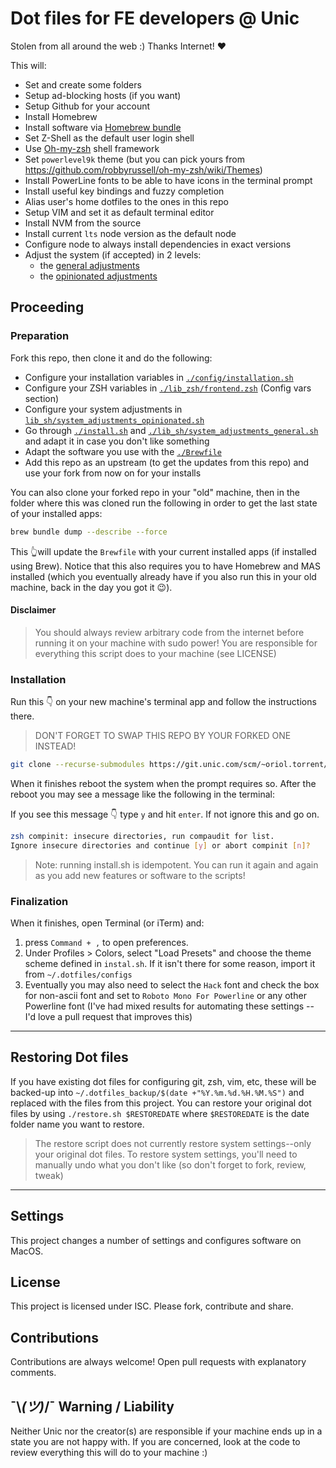 # Dot files for FE developers @ Unic

Stolen from all around the web :) Thanks Internet! ❤️

This will:

- Set and create some folders
- Setup ad-blocking hosts (if you want)
- Setup Github for your account
- Install Homebrew
- Install software via [Homebrew bundle](./Brewfile)
- Set Z-Shell as the default user login shell
- Use [Oh-my-zsh](https://github.com/robbyrussell/oh-my-zsh) shell framework
- Set `powerlevel9k` theme (but you can pick yours from https://github.com/robbyrussell/oh-my-zsh/wiki/Themes)
- Install PowerLine fonts to be able to have icons in the terminal prompt
- Install useful key bindings and fuzzy completion
- Alias user's home dotfiles to the ones in this repo
- Setup VIM and set it as default terminal editor
- Install NVM from the source
- Install current `lts` node version as the default node
- Configure node to always install dependencies in exact versions
- Adjust the system (if accepted) in 2 levels:
  - the [general adjustments](./lib_sh/system_adjustments_general.sh)
  - the [opinionated adjustments](`./lib_sh/system_adjustments_opinionated.sh`)

## Proceeding

### Preparation

Fork this repo, then clone it and do the following:

- Configure your installation variables in [`./config/installation.sh`](./config/installation.sh)
- Configure your ZSH variables in [`./lib_zsh/frontend.zsh`](./lib_zsh/frontend.zsh) (Config vars section)
- Configure your system adjustments in [`lib_sh/system_adjustments_opinionated.sh`](lib_sh/system_adjustments_opinionated.sh)
- Go through [`./install.sh`](./install.sh) and [`./lib_sh/system_adjustments_general.sh`](./lib_sh/system_adjustments_general.sh) and adapt it in case you don't like something
- Adapt the software you use with the [`./Brewfile`](./Brewfile)
- Add this repo as an upstream (to get the updates from this repo) and use your fork from now on for your installs

You can also clone your forked repo in your "old" machine, then in the folder where this was cloned run the following in order to get the last state of your installed apps:

```bash
brew bundle dump --describe --force
```

This 👆will update the `Brewfile` with your current installed apps (if installed using Brew). Notice that this also requires you to have Homebrew and MAS installed (which you eventually already have if you also run this in your old machine, back in the day you got it 😉).

#### Disclaimer

> You should always review arbitrary code from the internet before running it on your machine with sudo power!
> You are responsible for everything this script does to your machine (see LICENSE)

### Installation

Run this 👇 on your new machine's terminal app and follow the instructions there.

> DON'T FORGET TO SWAP THIS REPO BY YOUR FORKED ONE INSTEAD!

```bash
git clone --recurse-submodules https://git.unic.com/scm/~oriol.torrent/frontend-dotfiles-oriol.git ~/.dotfiles && cd ~/.dotfiles && ./install.sh
```

When it finishes reboot the system when the prompt requires so. After the reboot you may see a message like the following in the terminal:

If you see this message 👇 type `y` and hit `enter`. If not ignore this and go on.

```bash
zsh compinit: insecure directories, run compaudit for list.
Ignore insecure directories and continue [y] or abort compinit [n]?
```

> Note: running install.sh is idempotent. You can run it again and again as you add new features or software to the scripts!

### Finalization

When it finishes, open Terminal (or iTerm) and:

1. press `Command + ,` to open preferences.
1. Under Profiles > Colors, select "Load Presets" and choose the theme scheme defined in `instal.sh`. If it isn't there for some reason, import it from `~/.dotfiles/configs`
1. Eventually you may also need to select the `Hack` font and check the box for non-ascii font and set to `Roboto Mono For Powerline` or any other Powerline font (I've had mixed results for automating these settings -- I'd love a pull request that improves this)

---

## Restoring Dot files

If you have existing dot files for configuring git, zsh, vim, etc, these will be backed-up into `~/.dotfiles_backup/$(date +"%Y.%m.%d.%H.%M.%S")` and replaced with the files from this project. You can restore your original dot files by using `./restore.sh $RESTOREDATE` where `$RESTOREDATE` is the date folder name you want to restore.

> The restore script does not currently restore system settings--only your original dot files. To restore system settings, you'll need to manually undo what you don't like (so don't forget to fork, review, tweak)

---

## Settings

This project changes a number of settings and configures software on MacOS.

## License

This project is licensed under ISC. Please fork, contribute and share.

## Contributions

Contributions are always welcome! Open pull requests with explanatory comments.

## ¯\\_(ツ)_/¯ Warning / Liability

Neither Unic nor the creator(s) are responsible if your machine ends up in a state you are not happy with. If you are concerned, look at the code to review everything this will do to your machine :)
